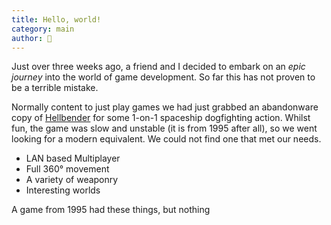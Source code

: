 ```yaml
---
title: Hello, world!
category: main
author: 🦊
---
```

Just over three weeks ago, a friend and I decided to embark on an *epic journey* into the world of game development.
So far this has not proven to be a terrible mistake.

Normally content to just play games we had just grabbed an abandonware copy of [Hellbender](https://en.wikipedia.org/wiki/Hellbender_(video_game)) for some 1-on-1 spaceship dogfighting action. Whilst fun, the game was slow and unstable (it is from 1995 after all), so we went looking for a modern equivalent. We could not find one that met our needs.

 - LAN based Multiplayer
 - Full 360° movement
 - A variety of weaponry
 - Interesting worlds

A game from 1995 had these things, but nothing

<!--stackedit_data:
eyJoaXN0b3J5IjpbLTg5NDQyNjg2NCwtMTEyODAzMTc1MCwtMT
A3Mjg0MjQ0MCwtMjAzMzczMjE3OCwyMTI5MDE0NDE0LDMxODY4
NTI5OF19
-->